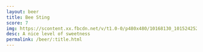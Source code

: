 ```yaml
---
layout: beer
title: Bee Sting
score: 7
img: https://scontent.xx.fbcdn.net/v/t1.0-0/p480x480/10168130_10152425240878745_5742462968298954155_n.jpg?oh=c70c1f11785f71ff33e91326f6582b5d&oe=58D2032A
desc: A nice level of sweetness
permalink: /beer/:title.html
---
```

